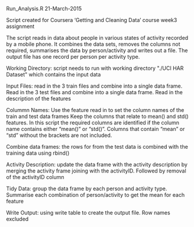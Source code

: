 Run_Analysis.R
21-March-2015

Script created for Coursera ‘Getting and Cleaning Data’ course week3 assignment

The script reads in data about people in various states of activity recorded by a mobile phone. It combines the data sets, removes the columns not required, summarises the data by person/activity and writes out a file. The output file has one record per person per activity type.

Working Directory: script needs to run with working directory "./UCI HAR Dataset" which contains the input data


Input Files: read in the 3 train files and combine into a single data frame.
	     Read in the 3 test files and combine into a single data frame.
 	     Read in the description of the features

Colummn Names: Use the feature read in to set the column names of the train and test data frames
	       Keep the columns that relate to mean() and std() features.
	       In this script the required columns are identified if the column name contains either “mean()” or “std()”. Columns that contain “mean” or “std” without the brackets are not included.

Combine data frames: the rows for from the test data is combined with the training data using rbind()

Activity Description: update the data frame with the activity description by merging the activity frame joining with the activityID. Followed by removal of the activityID column

Tidy Data: group the data frame by each person and activity type. Summarise each combination of person/activity to get the mean for each feature

Write Output: using write table to create the output file. Row names excluded

